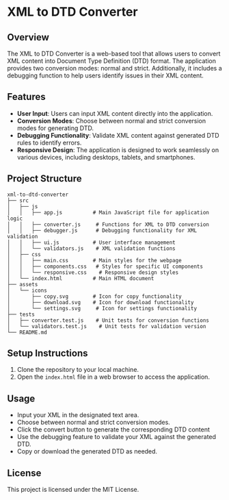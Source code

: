 # XML to DTD Converter

## Overview
The XML to DTD Converter is a web-based tool that allows users to convert XML content into Document Type Definition (DTD) format. The application provides two conversion modes: normal and strict. Additionally, it includes a debugging function to help users identify issues in their XML content.

## Features
- **User Input**: Users can input XML content directly into the application.
- **Conversion Modes**: Choose between normal and strict conversion modes for generating DTD.
- **Debugging Functionality**: Validate XML content against generated DTD rules to identify errors.
- **Responsive Design**: The application is designed to work seamlessly on various devices, including desktops, tablets, and smartphones.

## Project Structure
```
xml-to-dtd-converter
├── src
│   ├── js
│   │   ├── app.js          # Main JavaScript file for application logic
│   │   ├── converter.js     # Functions for XML to DTD conversion
│   │   ├── debugger.js      # Debugging functionality for XML validation
│   │   ├── ui.js           # User interface management
│   │   └── validators.js    # XML validation functions
│   ├── css
│   │   ├── main.css        # Main styles for the webpage
│   │   ├── components.css   # Styles for specific UI components
│   │   └── responsive.css    # Responsive design styles
│   └── index.html          # Main HTML document
├── assets
│   └── icons
│       ├── copy.svg        # Icon for copy functionality
│       ├── download.svg    # Icon for download functionality
│       └── settings.svg     # Icon for settings functionality
├── tests
│   ├── converter.test.js    # Unit tests for conversion functions
│   └── validators.test.js    # Unit tests for validation version 
└── README.md
```

## Setup Instructions
1. Clone the repository to your local machine.
2. Open the `index.html` file in a web browser to access the application.

## Usage
- Input your XML in the designated text area.
- Choose between normal and strict conversion modes.
- Click the convert button to generate the corresponding DTD content
- Use the debugging feature to validate your XML against the generated DTD.
- Copy or download the generated DTD as needed.

## License
This project is licensed under the MIT License.